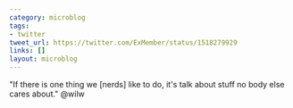 ```yaml
---
category: microblog
tags:
- twitter
tweet_url: https://twitter.com/ExMember/status/1518279929
links: []
layout: microblog
---
```

"If there is one thing we [nerds] like to do, it's talk about stuff no body else cares about." @wilw
